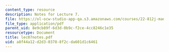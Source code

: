 ```yaml
---
content_type: resource
description: Notes for Lecture 7.
file: https://ol-ocw-studio-app-qa.s3.amazonaws.com/courses/22-812j-managing-nuclear-technology-spring-2004/a8f44a12d2d303788f2cda601d1c6461_lec07notes.pdf
file_type: application/pdf
parent_uid: 8e9cb89f-6d3d-0b9c-f2ce-4cc8246c1e35
resourcetype: Document
title: lec07notes.pdf
uid: a8f44a12-d2d3-0378-8f2c-da601d1c6461
---
```

